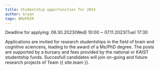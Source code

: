 ```yaml
---
title: Studentship opportunities for 2024
author: bryan
tags: BRePAIR
---
```


Deadline for applying: 06.30.2023(Wed) 10:00 ~ 07.11.2023(Tue) 17:30

Applications are invited for research studentships in the field of brain and cognitive sciencens, leading to the award of a Ms/PhD degree.
The posts are supported by a bursary and fees provided by the national or KAIST studentship funds.
Succesfull candidates will join on-going and future research projects of Team {{ site.team }}.
